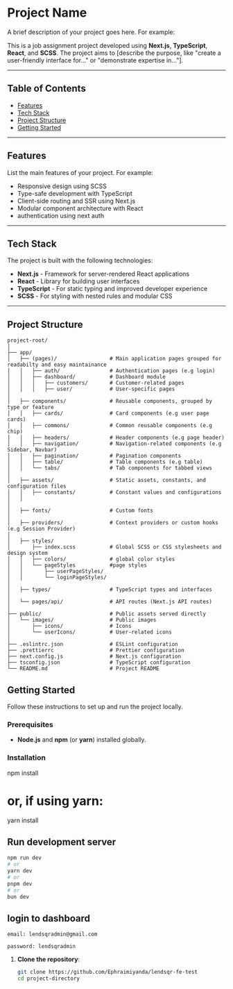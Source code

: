# Project Name

A brief description of your project goes here. For example:

This is a job assignment project developed using **Next.js**, **TypeScript**, **React**, and **SCSS**. The project aims to [describe the purpose, like "create a user-friendly interface for..." or "demonstrate expertise in..."].

---

## Table of Contents

- [Features](#features)
- [Tech Stack](#tech-stack)
- [Project Structure](#project-structure)
- [Getting Started](#getting-started)

---

## Features

List the main features of your project. For example:

- Responsive design using SCSS
- Type-safe development with TypeScript
- Client-side routing and SSR using Next.js
- Modular component architecture with React
- authentication using next auth

---

## Tech Stack

The project is built with the following technologies:

- **Next.js** - Framework for server-rendered React applications
- **React** - Library for building user interfaces
- **TypeScript** - For static typing and improved developer experience
- **SCSS** - For styling with nested rules and modular CSS

---

## Project Structure

```
project-root/
│
├── app/
│   ├── (pages)/                 # Main application pages grouped for readabilty and easy maintainance
│   │   ├── auth/                # Authentication pages (e.g login)
│   │   ├── dashboard/           # Dashboard module
│   │   │   ├── customers/       # Customer-related pages
│   │   │   ├── user/            # User-specific pages
│
│   ├── components/              # Reusable components, grouped by type or feature
│   │   ├── cards/               # Card components (e.g user page cards)
│   │   ├── commons/             # Common reusable components (e.g chip)
│   │   ├── headers/             # Header components (e.g page header)
│   │   ├── navigation/          # Navigation-related components (e.g Sidebar, Navbar)
│   │   ├── pagination/          # Pagination components
│   │   ├── table/               # Table components (e.g table)
│   │   └── tabs/                # Tab components for tabbed views
│
│   ├── assets/                  # Static assets, constants, and configuration files
│   │   ├── constants/           # Constant values and configurations
│   │
│
│   ├── fonts/                   # Custom fonts
│
│   ├── providers/               # Context providers or custom hooks (e.g Session Provider)
│
│   ├── styles/
│       ├── index.scss           # Global SCSS or CSS stylesheets and design system
│   │   ├── colors/              # global color styles
│   │   └── pageStyles           #page styles
│   │       ├── userPageStyles/
│   │       └── loginPageStyles/
│
│   ├── types/                   # TypeScript types and interfaces
│
│   └── pages/api/               # API routes (Next.js API routes)
│
├── public/                      # Public assets served directly
│   └── images/                  # Public images
│       ├── icons/               # Icons
│       └── userIcons/           # User-related icons
│
├── .eslintrc.json               # ESLint configuration
├── .prettierrc                  # Prettier configuration
├── next.config.js               # Next.js configuration
├── tsconfig.json                # TypeScript configuration
└── README.md                    # Project README
```

## Getting Started

Follow these instructions to set up and run the project locally.

### Prerequisites

- **Node.js** and **npm** (or **yarn**) installed globally.

### Installation

npm install

# or, if using yarn:

yarn install

## Run development server

```bash
npm run dev
# or
yarn dev
# or
pnpm dev
# or
bun dev
```

## login to dashboard

```
email: lendsqradmin@gmail.com

password: lendsqradmin
```

1. **Clone the repository**:
   ```bash
   git clone https://github.com/Ephraimiyanda/lendsqr-fe-test
   cd project-directory
   ```
